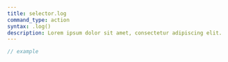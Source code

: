 ```yaml
---
title: selector.log
command_type: action
syntax: .log()
description: Lorem ipsum dolor sit amet, consectetur adipiscing elit.
---
```


```javascript
// example
```
